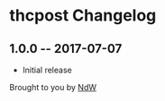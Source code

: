 # thcpost Changelog

## 1.0.0 -- 2017-07-07

* Initial release

Brought to you by [NdW](natedewaard.com)
